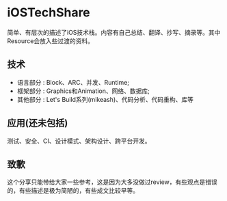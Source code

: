 # iOSTechShare

简单、有层次的描述了iOS技术栈。内容有自己总结、翻译、抄写、摘录等。其中Resource会放入些过渡的资料。

## 技术

* 语言部分 : Block、ARC、并发、Runtime;
* 框架部分 : Graphics和Animation、网络、数据库;
* 其他部分 : Let's Build系列(mikeash)、代码分析、代码重构、库等

## 应用(还未包括)

测试、安全、CI、设计模式、架构设计、跨平台开发。

## 致歉 

这个分享只能带给大家一些参考，这是因为大多没做过review，有些观点是错误的，有些描述是极为简陋的，有些成文比较早等。

